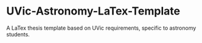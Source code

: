 # UVic-Astronomy-LaTex-Template
A LaTex thesis template based on UVic requirements, specific to astronomy students.
